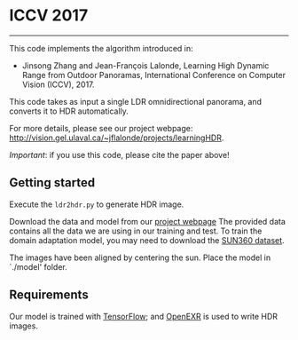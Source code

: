 # ICCV 2017
-------

This code implements the algorithm introduced in:

* Jinsong Zhang and Jean-François Lalonde, Learning High Dynamic Range from Outdoor Panoramas, International Conference on Computer Vision (ICCV), 2017.

This code takes as input a single LDR omnidirectional panorama, and converts it to HDR automatically.

For more details, please see our project webpage: http://vision.gel.ulaval.ca/~jflalonde/projects/learningHDR.

*Important*: if you use this code, please cite the paper above!


## Getting started
Execute the `ldr2hdr.py` to generate HDR image.

Download the data and model from our [project webpage](http://vision.gel.ulaval.ca/~jflalonde/projects/learningHDR.)
The provided data contains all the data we are using in our training and test. To train the domain adaptation model, you may need to download the [SUN360 dataset](http://vision.princeton.edu/projects/2012/SUN360/).

The images have been aligned by centering the sun. Place the model in `./model' folder.

## Requirements
Our model is trained with [TensorFlow](https://www.tensorflow.org/); and [OpenEXR](http://www.openexr.com/) is used to write HDR images.
